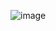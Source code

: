![image](https://user-images.githubusercontent.com/65951872/179401466-f8a6f807-5542-4f7f-8826-492352e1bb9b.png)
